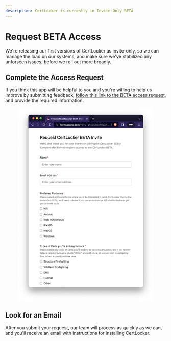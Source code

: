 ```yaml
---
description: CertLocker is currently in Invite-Only BETA
---
```


# Request BETA Access

We're releasing our first versions of CertLocker as invite-only, so we can manage the load on our systems, and make sure we've stabilized any unforseen issues, before we roll out more broadly.

## Complete the Access Request

If you think this app will be helpful to you and you're willing to help us improve by submitting feedback, [follow this link to the BETA access request](https://form.asana.com/?k=V-21Aw0bSqWeXF3BOOvLYw\&d=1107920631423484), and provide the required information.

<figure><img src="../.gitbook/assets/betarequest.png" alt=""><figcaption></figcaption></figure>

## Look for an Email

After you submit your request, our team will process as quickly as we can, and you'll receive an email with instructions for installing CertLocker.
